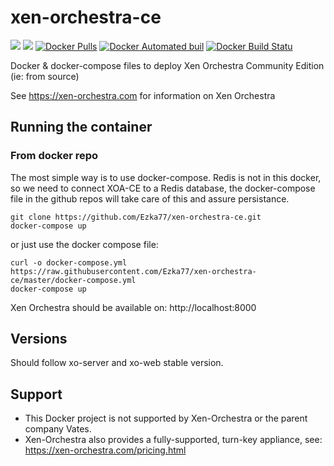 # xen-orchestra-ce

[![](https://img.shields.io/badge/xen--orchestra-5.13-green.svg)]()
[![](https://images.microbadger.com/badges/image/ezka77/xen-orchestra-ce.svg)](https://microbadger.com/images/ezka77/xen-orchestra-ce "Get your own image badge on microbadger.com")
[![Docker Pulls](https://img.shields.io/docker/pulls/ezka77/xen-orchestra-ce.svg)](https://hub.docker.com/r/ezka77/xen-orchestra-ce)
[![Docker Automated buil](https://img.shields.io/docker/automated/ezka77/xen-orchestra-ce.svg)](https://hub.docker.com/r/ezka77/xen-orchestra-ce)
[![Docker Build Statu](https://img.shields.io/docker/build/ezka77/xen-orchestra-ce.svg)](https://hub.docker.com/r/ezka77/xen-orchestra-ce)

Docker &amp; docker-compose files to deploy Xen Orchestra Community Edition (ie: from source)

See https://xen-orchestra.com for information on Xen Orchestra

## Running the container

### From docker repo

The most simple way is to use docker-compose. Redis is not in this docker, so we
need to connect XOA-CE to a Redis database, the docker-compose file in the github
repos will take care of this and assure persistance.

```
git clone https://github.com/Ezka77/xen-orchestra-ce.git
docker-compose up
```

or just use the docker compose file:
```
curl -o docker-compose.yml https://raw.githubusercontent.com/Ezka77/xen-orchestra-ce/master/docker-compose.yml
docker-compose up
```

Xen Orchestra should be available on: http://localhost:8000

## Versions

Should follow xo-server and xo-web stable version.

## Support

* This Docker project is not supported by Xen-Orchestra or the parent company Vates.
* Xen-Orchestra also provides a fully-supported, turn-key appliance, see: https://xen-orchestra.com/pricing.html

